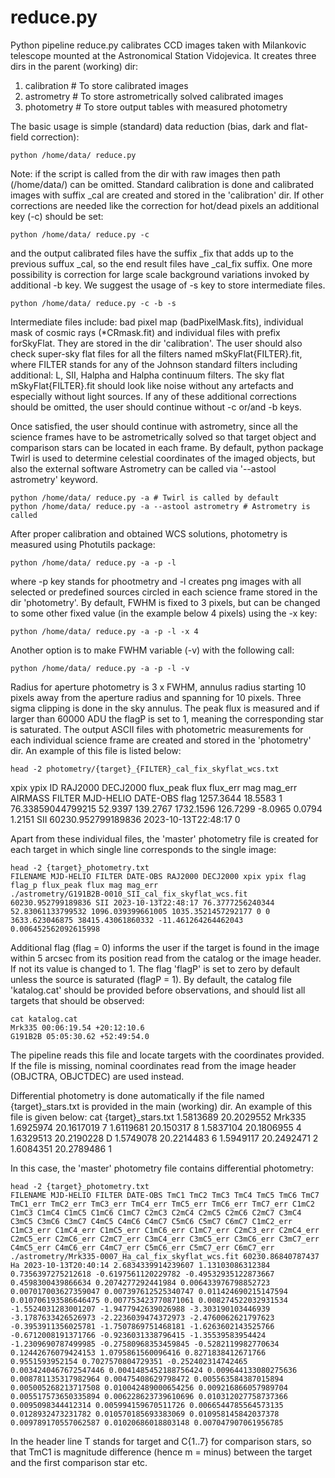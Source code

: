 # reduce.py

Python pipeline reduce.py calibrates CCD images taken with Milankovic telescope mounted at the Astronomical Station Vidojevica. It creates three dirs in the parent (working) dir: 

 1. calibration # To store calibrated images
 2. astrometry # To store astrometrically solved calibrated images
 3. photometry # To store output tables with measured photometry
 
 The basic usage is simple (standard) data reduction (bias, dark and flat-field correction):

    python /home/data/ reduce.py 

Note: if the script is called from the dir with raw images then path (/home/data/) can be omitted. Standard calibration is done and calibrated images with suffix _cal are created and stored in the 'calibration' dir. If other corrections are needed like the correction for hot/dead pixels an additional key (-c) should be set:

    python /home/data/ reduce.py -c

and the output calibrated files have the suffix _fix that adds up to the previous suffux _cal, so the end result files have _cal_fix suffix.
One more possibility is correction for large scale background variations invoked by additional -b key. We suggest the usage of -s key to store intermediate files.

    python /home/data/ reduce.py -c -b -s

Intermediate files include: bad pixel map (badPixelMask.fits), individual mask of cosmic rays (*CRmask.fit) and individual files with prefix forSkyFlat. They are stored in the dir 'calibration'. The user should also check super-sky flat files for all the filters named mSkyFlat{FILTER}.fit, where FILTER stands for any of the Johnson standard filters including additional: L, SII, Halpha and Halpha continuum filters. The sky flat mSkyFlat{FILTER}.fit should look like noise without any artefacts and especially without light sources. If any of these additional corrections should be omitted, the user should continue without -c or/and -b keys.

Once satisfied, the user should continue with astrometry, since all the science frames have to be astrometrically solved so that target object and comparison stars can be located in each frame. By default, python package Twirl is used to determine celestial coordinates of the imaged objects, but also the external software Astrometry can be called via '--astool astrometry' keyword.

    python /home/data/ reduce.py -a # Twirl is called by default
    python /home/data/ reduce.py -a --astool astrometry # Astrometry is called

After proper calibration and obtained WCS solutions, photometry is measured using Photutils package:

    python /home/data/ reduce.py -a -p -l

where -p key stands for phootmetry and -l creates png images with all selected or predefined sources circled in each science frame stored in the dir 'photometry'. By default, FWHM is fixed to 3 pixels, but can be changed to some other fixed value (in the example below 4 pixels) using the -x key:

    python /home/data/ reduce.py -a -p -l -x 4

Another option is to make FWHM variable (-v) with the following call:

    python /home/data/ reduce.py -a -p -l -v 

Radius for aperture photometry is 3 x FWHM, annulus radius starting 10 pixels away from the aperture radius and spanning for 10 pixels. Three sigma clipping is done in the sky annulus. The peak flux is measured and if larger than 60000 ADU the flagP is set to 1, meaning the corresponding star is saturated. The output ASCII files with photometric measurements for each individual science frame are created and stored in the 'photometry' dir. An example of this file is listed below:

    head -2 photometry/{target}_{FILTER}_cal_fix_skyflat_wcs.txt 
xpix ypix ID RAJ2000 DECJ2000 flux_peak flux flux_err mag mag_err AIRMASS FILTER MJD-HELIO DATE-OBS flag
1257.3644 18.5583 1 76.33859044799215 52.9397 139.2767 1732.1596 126.7299 -8.0965 0.0794 1.2151 SII 60230.952799189836 2023-10-13T22:48:17 0

Apart from these individual files, the 'master' photometry file is created for each target in which single line corresponds to the single image:

    head -2 {target}_photometry.txt
    FILENAME MJD-HELIO FILTER DATE-OBS RAJ2000 DECJ2000 xpix ypix flag flag_p flux_peak flux mag mag_err 
    ./astrometry/G191B2B-0010_SII_cal_fix_skyflat_wcs.fit 60230.952799189836 SII 2023-10-13T22:48:17 76.3777256240344 52.83061133799532 1096.039399661005 1035.3521457292177 0 0 3633.623046875 38415.43061860332 -11.461264264462043 0.006452562092615998 

Additional flag (flag = 0) informs the user if the target is found in the image within 5 arcsec from its position read from the catalog or the image header. If not its value is changed to 1. The flag 'flagP' is set to zero by default unless the source is saturated (flagP = 1). By default, the catalog file 'katalog.cat' should be provided before observations, and should list all targets that should be observed:

    cat katalog.cat
    Mrk335 00:06:19.54 +20:12:10.6
    G191B2B 05:05:30.62 +52:49:54.0

The pipeline reads this file and locate targets with the coordinates provided. If the file is missing, nominal coordinates read from the image header (OBJCTRA, OBJCTDEC) are used instead.

Differential photometry is done automatically if the file named {target}_stars.txt is provided in the main (working) dir. An example of this file is given below:
    cat {target}_stars.txt
    1.5813689 20.2029552 Mrk335
    1.6925974 20.1617019 7
    1.6119681 20.150317 8
    1.5837104 20.1806955 4
    1.6329513 20.2190228 D
    1.5749078 20.2214483 6
    1.5949117 20.2492471 2
    1.6084351 20.2789486 1

In this case, the 'master' photometry file contains differential photometry:

    head -2 {target}_photometry.txt
    FILENAME MJD-HELIO FILTER DATE-OBS TmC1 TmC2 TmC3 TmC4 TmC5 TmC6 TmC7 TmC1_err TmC2_err TmC3_err TmC4_err TmC5_err TmC6_err TmC7_err C1mC2 C1mC3 C1mC4 C1mC5 C1mC6 C1mC7 C2mC3 C2mC4 C2mC5 C2mC6 C2mC7 C3mC4 C3mC5 C3mC6 C3mC7 C4mC5 C4mC6 C4mC7 C5mC6 C5mC7 C6mC7 C1mC2_err C1mC3_err C1mC4_err C1mC5_err C1mC6_err C1mC7_err C2mC3_err C2mC4_err C2mC5_err C2mC6_err C2mC7_err C3mC4_err C3mC5_err C3mC6_err C3mC7_err C4mC5_err C4mC6_err C4mC7_err C5mC6_err C5mC7_err C6mC7_err 
    ./astrometry/Mrk335-0007_Ha_cal_fix_skyflat_wcs.fit 60230.86840787437 Ha 2023-10-13T20:40:14 2.6834339914239607 1.13103086312384 0.7356397275212618 -0.6197561120229782 -0.49532935122873667 0.4598300439866634 0.2074277292441984 0.006433976798852723 0.007017003627359047 0.007397612525340747 0.011424690215147594 0.010706193586646475 0.007753423770871061 0.008274522032931534 -1.5524031283001207 -1.9477942639026988 -3.303190103446939 -3.1787633426526973 -2.2236039474372973 -2.4760062621797623 -0.3953911356025781 -1.7507869751468181 -1.6263602143525766 -0.6712008191371766 -0.9236031338796415 -1.35539583954424 -1.2309690787499985 -0.27580968353459845 -0.5282119982770634 0.12442676079424153 1.0795861560096416 0.8271838412671766 0.9551593952154 0.7027570804729351 -0.252402314742465 0.0034240467672547446 0.0041485452188756424 0.009644133080275636 0.008781135317982964 0.00475408629798472 0.005563584387015894 0.005005268213717508 0.010042489000654256 0.009216866057989704 0.005517573650335894 0.006228623739610696 0.010312027758737366 0.0095098344412314 0.005994159670511726 0.0066544785564573135 0.0128932473231782 0.010570185693383069 0.010958145842037378 0.009789170557062587 0.01020686018803148 0.007047907061956785


In the header line T stands for target and C{1..7} for comparison stars, so that TmC1 is magnitude difference (hence m = minus) between the target and the first comparison star etc.
